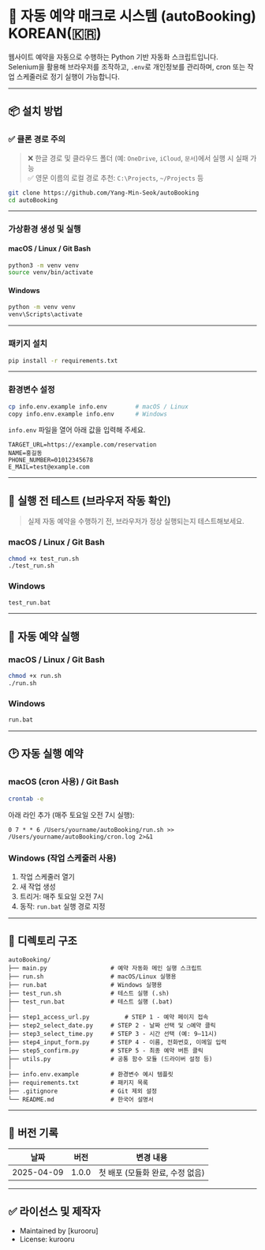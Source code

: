 # 📅 자동 예약 매크로 시스템 (autoBooking) KOREAN(🇰🇷)

웹사이트 예약을 자동으로 수행하는 Python 기반 자동화 스크립트입니다.  
Selenium을 활용해 브라우저를 조작하고, `.env`로 개인정보를 관리하며, cron 또는 작업 스케줄러로 정기 실행이 가능합니다.

---

## 📦 설치 방법

### ✅ 클론 경로 주의

> ❌ 한글 경로 및 클라우드 폴더 (예: `OneDrive`, `iCloud`, `문서`)에서 실행 시 실패 가능  
> ✅ 영문 이름의 로컬 경로 추천: `C:\Projects`, `~/Projects` 등

```bash
git clone https://github.com/Yang-Min-Seok/autoBooking
cd autoBooking
```

---

### 가상환경 생성 및 실행

#### macOS / Linux / Git Bash

```bash
python3 -m venv venv
source venv/bin/activate
```

#### Windows

```cmd
python -m venv venv
venv\Scripts\activate
```

---

### 패키지 설치

```bash
pip install -r requirements.txt
```

---

### 환경변수 설정

```bash
cp info.env.example info.env        # macOS / Linux
copy info.env.example info.env      # Windows
```

`info.env` 파일을 열어 아래 값을 입력해 주세요.

```env
TARGET_URL=https://example.com/reservation
NAME=홍길동
PHONE_NUMBER=01012345678
E_MAIL=test@example.com
```

---

## 🧪 실행 전 테스트 (브라우저 작동 확인)

> 실제 자동 예약을 수행하기 전, 브라우저가 정상 실행되는지 테스트해보세요.

### macOS / Linux / Git Bash

```bash
chmod +x test_run.sh
./test_run.sh
```

### Windows

```cmd
test_run.bat
```

---

## 🚀 자동 예약 실행

### macOS / Linux / Git Bash

```bash
chmod +x run.sh
./run.sh
```

### Windows

```cmd
run.bat
```

---

## 🕑 자동 실행 예약

### macOS (cron 사용) / Git Bash

```bash
crontab -e
```

아래 라인 추가 (매주 토요일 오전 7시 실행):

```cron
0 7 * * 6 /Users/yourname/autoBooking/run.sh >> /Users/yourname/autoBooking/cron.log 2>&1
```

### Windows (작업 스케줄러 사용)

1. 작업 스케줄러 열기  
2. 새 작업 생성  
3. 트리거: 매주 토요일 오전 7시  
4. 동작: `run.bat` 실행 경로 지정

---

## 📁 디렉토리 구조

```
autoBooking/
├── main.py                  # 예약 자동화 메인 실행 스크립트
├── run.sh                   # macOS/Linux 실행용
├── run.bat                  # Windows 실행용
├── test_run.sh              # 테스트 실행 (.sh)
├── test_run.bat             # 테스트 실행 (.bat)
│
├── step1_access_url.py          # STEP 1 - 예약 페이지 접속
├── step2_select_date.py     # STEP 2 - 날짜 선택 및 ○예약 클릭
├── step3_select_time.py     # STEP 3 - 시간 선택 (예: 9–11시)
├── step4_input_form.py      # STEP 4 - 이름, 전화번호, 이메일 입력
├── step5_confirm.py         # STEP 5 - 최종 예약 버튼 클릭
├── utils.py                 # 공통 함수 모듈 (드라이버 설정 등)
│
├── info.env.example         # 환경변수 예시 템플릿
├── requirements.txt         # 패키지 목록
├── .gitignore               # Git 제외 설정
└── README.md                # 한국어 설명서
```

---

## 📌 버전 기록

| 날짜       | 버전   | 변경 내용                    |
|------------|--------|------------------------------|
| 2025-04-09 | 1.0.0  | 첫 배포 (모듈화 완료, 수정 없음) |

---

## ✅ 라이선스 및 제작자

- Maintained by [kurooru]  
- License: kurooru
